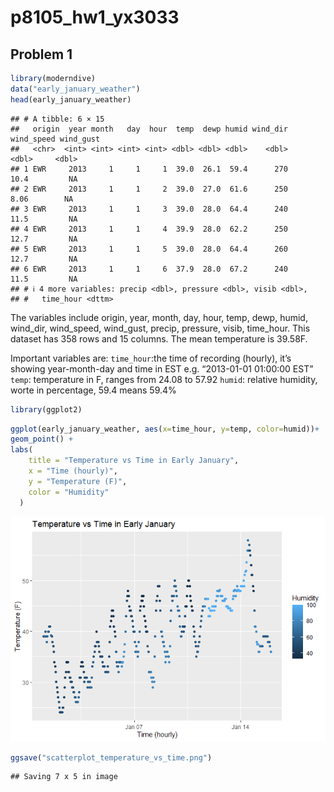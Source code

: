 p8105_hw1_yx3033
================

## Problem 1

``` r
library(moderndive)
data("early_january_weather")
head(early_january_weather)
```

    ## # A tibble: 6 × 15
    ##   origin  year month   day  hour  temp  dewp humid wind_dir wind_speed wind_gust
    ##   <chr>  <int> <int> <int> <int> <dbl> <dbl> <dbl>    <dbl>      <dbl>     <dbl>
    ## 1 EWR     2013     1     1     1  39.0  26.1  59.4      270      10.4         NA
    ## 2 EWR     2013     1     1     2  39.0  27.0  61.6      250       8.06        NA
    ## 3 EWR     2013     1     1     3  39.0  28.0  64.4      240      11.5         NA
    ## 4 EWR     2013     1     1     4  39.9  28.0  62.2      250      12.7         NA
    ## 5 EWR     2013     1     1     5  39.0  28.0  64.4      260      12.7         NA
    ## 6 EWR     2013     1     1     6  37.9  28.0  67.2      240      11.5         NA
    ## # ℹ 4 more variables: precip <dbl>, pressure <dbl>, visib <dbl>,
    ## #   time_hour <dttm>

The variables include origin, year, month, day, hour, temp, dewp, humid,
wind_dir, wind_speed, wind_gust, precip, pressure, visib, time_hour.
This dataset has 358 rows and 15 columns. The mean temperature is
39.58F.

Important variables are: `time_hour`:the time of recording (hourly),
it’s showing year-month-day and time in EST e.g. “2013-01-01 01:00:00
EST” `temp`: temperature in F, ranges from 24.08 to 57.92 `humid`:
relative humidity, worte in percentage, 59.4 means 59.4%

``` r
library(ggplot2)
```

``` r
ggplot(early_january_weather, aes(x=time_hour, y=temp, color=humid))+
geom_point() + 
labs(
    title = "Temperature vs Time in Early January",
    x = "Time (hourly)",
    y = "Temperature (F)",
    color = "Humidity"
  )
```

![](p8105_hw1_yx3033_files/figure-gfm/unnamed-chunk-3-1.png)<!-- -->

``` r
ggsave("scatterplot_temperature_vs_time.png")
```

    ## Saving 7 x 5 in image
